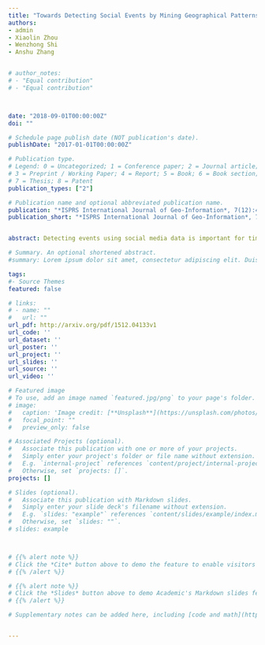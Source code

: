 ```yaml
---
title: "Towards Detecting Social Events by Mining Geographical Patterns with VGI Data"
authors:
- admin
- Xiaolin Zhou
- Wenzhong Shi
- Anshu Zhang


# author_notes:
# - "Equal contribution"
# - "Equal contribution"



date: "2018-09-01T00:00:00Z"
doi: ""

# Schedule page publish date (NOT publication's date).
publishDate: "2017-01-01T00:00:00Z"

# Publication type.
# Legend: 0 = Uncategorized; 1 = Conference paper; 2 = Journal article;
# 3 = Preprint / Working Paper; 4 = Report; 5 = Book; 6 = Book section;
# 7 = Thesis; 8 = Patent
publication_types: ["2"]

# Publication name and optional abbreviated publication name.
publication: "*ISPRS International Journal of Geo-Information*, 7(12):481"
publication_short: "*ISPRS International Journal of Geo-Information*, 7(12):481"


abstract: Detecting events using social media data is important for timely emergency response and urban monitoring. Current studies primarily use semantic-based methods, in which “bursts” of certain semantic signals are detected to identify emerging events. Nevertheless, our consideration is that a social event will not only affect semantic signals but also cause irregular human mobility patterns. By introducing depictive features, such irregular patterns can be used for event detection. Consequently, in this paper, we develop a novel, comprehensive workflow for event detection by mining the geographical patterns of VGI. This workflow first uses data geographical topic modeling to detect the hashtag communities with VGI semantic data. Both global and local indicators are then constructed by introducing spatial autocorrelation measurements. We then adopt an outlier test and generate indicator maps to spatiotemporally identify the potential social events. This workflow was implemented using a real-world dataset (104,000 geo-tagged photos) and the evaluation was conducted both qualitatively and quantitatively. A set of experiments showed that the discovered semantic communities were internally consistent and externally differentiable, and the plausibility of the detected events was demonstrated by referring to the available ground truth. This study examined the feasibility of detecting events by investigating the geographical patterns of social media data and can be applied to urban knowledge retrieval.

# Summary. An optional shortened abstract.
#summary: Lorem ipsum dolor sit amet, consectetur adipiscing elit. Duis posuere tellus ac convallis placerat. Proin tincidunt magna sed ex sollicitudin condimentum.

tags:
#- Source Themes
featured: false

# links:
# - name: ""
#   url: ""
url_pdf: http://arxiv.org/pdf/1512.04133v1
url_code: ''
url_dataset: ''
url_poster: ''
url_project: ''
url_slides: ''
url_source: ''
url_video: ''

# Featured image
# To use, add an image named `featured.jpg/png` to your page's folder. 
# image:
#   caption: 'Image credit: [**Unsplash**](https://unsplash.com/photos/jdD8gXaTZsc)'
#   focal_point: ""
#   preview_only: false

# Associated Projects (optional).
#   Associate this publication with one or more of your projects.
#   Simply enter your project's folder or file name without extension.
#   E.g. `internal-project` references `content/project/internal-project/index.md`.
#   Otherwise, set `projects: []`.
projects: []

# Slides (optional).
#   Associate this publication with Markdown slides.
#   Simply enter your slide deck's filename without extension.
#   E.g. `slides: "example"` references `content/slides/example/index.md`.
#   Otherwise, set `slides: ""`.
# slides: example



# {{% alert note %}}
# Click the *Cite* button above to demo the feature to enable visitors to import publication metadata into their reference management software.
# {{% /alert %}}

# {{% alert note %}}
# Click the *Slides* button above to demo Academic's Markdown slides feature.
# {{% /alert %}}

# Supplementary notes can be added here, including [code and math](https://sourcethemes.com/academic/docs/writing-markdown-latex/).


---
```



